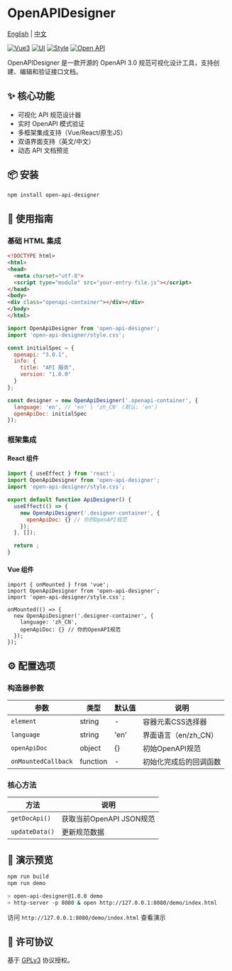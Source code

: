 # OpenAPIDesigner

[English](README_en.md) | [中文](README.md)

[![Vue3](https://img.shields.io/badge/Vue-3.5.13-red)](https://cn.vuejs.org/guide/introduction)
[![UI](https://img.shields.io/badge/Ant%20Design-3.2.20-brightgreen)](https://2x.antdv.com/components/overview)
[![Style](https://img.shields.io/badge/Tailwind%20CSS-3.4.17-green)](https://tailwindcss.com/docs)
[![Open API](https://img.shields.io/badge/Open%20API-3.0.1-blue)](https://swagger.io/specification/)

OpenAPIDesigner 是一款开源的 OpenAPI 3.0 规范可视化设计工具，支持创建、编辑和验证接口文档。

## ✨ 核心功能

- 可视化 API 规范设计器
- 实时 OpenAPI 模式验证
- 多框架集成支持（Vue/React/原生JS）
- 双语界面支持（英文/中文）
- 动态 API 文档预览

## 📦 安装

```bash
npm install open-api-designer
```

## 🚀 使用指南

### 基础 HTML 集成

```html
<!DOCTYPE html>
<html>
<head>
  <meta charset="utf-8">
  <script type="module" src="your-entry-file.js"></script>
</head>
<body>
<div class="openapi-container"></div></div>
</body>
</html>
```

```javascript
import OpenApiDesigner from 'open-api-designer';
import 'open-api-designer/style.css';

const initialSpec = {
  openapi: "3.0.1",
  info: {
    title: "API 服务",
    version: "1.0.0"
  }
};

const designer = new OpenApiDesigner('.openapi-container', {
  language: 'en', // 'en' | 'zh_CN' (默认: 'en')
  openApiDoc: initialSpec
});
```

### 框架集成

#### React 组件

```jsx
import { useEffect } from 'react';
import OpenApiDesigner from 'open-api-designer';
import 'open-api-designer/style.css';

export default function ApiDesigner() {
  useEffect(() => {
    new OpenApiDesigner('.designer-container', {
      openApiDoc: {} // 你的OpenAPI规范
    });
  }, []);

  return ;
}
```

#### Vue 组件

```vue
import { onMounted } from 'vue';
import OpenApiDesigner from 'open-api-designer';
import 'open-api-designer/style.css';

onMounted(() => {
  new OpenApiDesigner('.designer-container', {
    language: 'zh_CN',
    openApiDoc: {} // 你的OpenAPI规范
  });
});
```

## ⚙️ 配置选项

### 构造器参数

| 参数              | 类型       | 默认值   | 说明                          |
|-------------------|------------|----------|-------------------------------|
| `element`         | string     | -        | 容器元素CSS选择器             |
| `language`        | string     | 'en'     | 界面语言（en/zh_CN）          |
| `openApiDoc`      | object     | {}       | 初始OpenAPI规范               |
| `onMountedCallback`| function  | -        | 初始化完成后的回调函数        |

### 核心方法

| 方法             | 说明                               |
|------------------|-----------------------------------|
| `getDocApi()`    | 获取当前OpenAPI JSON规范           |
| `updateData()`   | 更新规范数据                       |

## 🧪 演示预览

```bash
npm run build
npm run demo 

> open-api-designer@1.0.0 demo
> http-server -p 8080 & open http://127.0.0.1:8080/demo/index.html
```
访问 `http://127.0.0.1:8080/demo/index.html` 查看演示

## 📜 许可协议

基于 [GPLv3](https://www.gnu.org/licenses/gpl-3.0.html) 协议授权。
